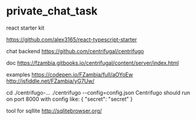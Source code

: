 # private_chat_task

react starter kit

https://github.com/alex3165/react-typescript-starter


chat backend
https://github.com/centrifugal/centrifugo

doc
https://fzambia.gitbooks.io/centrifugal/content/server/index.html

examples
https://codepen.io/FZambia/full/aOYoEw
http://jsfiddle.net/FZambia/yG7Uw/


cd ./centrifugo-...
./centrifugo --config=config.json
Centrifugo should run on port 8000 with config like:
{
  "secret": "secret"
}

tool for sqllite
http://sqlitebrowser.org/